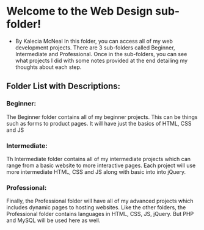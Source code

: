 # Welcome to the Web Design sub-folder!
- By Kalecia McNeal 
In this folder, you can access all of my web development projects. There are 3 sub-folders called Beginner, Intermediate and Professional. Once in the sub-folders, you can see what projects I did with some notes provided at the end detailing my thoughts about each step. 

## Folder List with Descriptions:

### Beginner:
The Beginner folder contains all of my beginner projects. This can be things such as forms to product pages. It will have just the basics of HTML, CSS and JS

### Intermediate:
Th Intermediate folder contains all of my intermediate projects which can range from a basic website to more interactive pages. Each project will use more intermediate HTML, CSS and JS along with basic into into jQuery. 

### Professional: 
Finally, the Professional folder will have all of my advanced projects which includes dynamic pages to hosting websites. Like the other folders, the Professional folder contains languages in HTML, CSS, JS, jQuery. But PHP and MySQL will be used here as well. 
